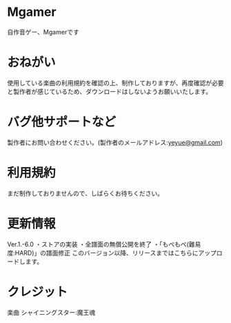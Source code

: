 # Mgamer
自作音ゲー、Mgamerです
# おねがい
使用している楽曲の利用規約を確認の上、制作しておりますが、再度確認が必要と製作者が感じているため、ダウンロードはしないようお願いいたします。
# バグ他サポートなど
製作者にお問い合わせください。(製作者のメールアドレス:yeyue@gmail.com)
# 利用規約
まだ制作しておりませんので、しばらくお待ちください。
# 更新情報
Ver.1.-6.0
・ストアの実装
・全譜面の無償公開を終了
・「もぺもぺ(難易度:HARD)」の譜面修正
このバージョン以降、リリースまではこちらにアップロードします。
# クレジット
楽曲
シャイニングスター:魔王魂
